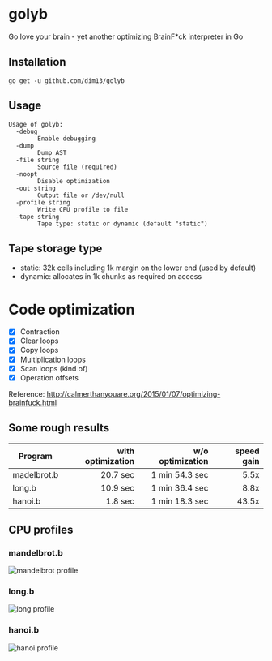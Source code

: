 # golyb
Go love your brain - yet another optimizing BrainF\*ck interpreter in Go

## Installation
    go get -u github.com/dim13/golyb

## Usage
```
Usage of golyb:
  -debug
    	Enable debugging
  -dump
    	Dump AST
  -file string
    	Source file (required)
  -noopt
    	Disable optimization
  -out string
    	Output file or /dev/null
  -profile string
    	Write CPU profile to file
  -tape string
    	Tape type: static or dynamic (default "static")
```

## Tape storage type
- static: 32k cells including 1k margin on the lower end (used by default)
- dynamic: allocates in 1k chunks as required on access

# Code optimization
- [x] Contraction
- [x] Clear loops
- [x] Copy loops
- [x] Multiplication loops
- [x] Scan loops (kind of)
- [x] Operation offsets

Reference: http://calmerthanyouare.org/2015/01/07/optimizing-brainfuck.html

## Some rough results

| Program     | with optimization | w/o optimization | speed gain |
| ----------- | -----------------:| ----------------:| ----------:|
| madelbrot.b | 20.7 sec          | 1 min 54.3 sec   | 5.5x       |
| long.b      | 10.9 sec          | 1 min 36.4 sec   | 8.8x       |
| hanoi.b     |  1.8 sec          | 1 min 18.3 sec   | 43.5x      |

## CPU profiles

### mandelbrot.b
![mandelbrot profile](https://raw.githubusercontent.com/dim13/golyb/master/profiles/mandelbrot.gif)

### long.b
![long profile](https://raw.githubusercontent.com/dim13/golyb/master/profiles/long.gif)

### hanoi.b
![hanoi profile](https://raw.githubusercontent.com/dim13/golyb/master/profiles/hanoi.gif)
